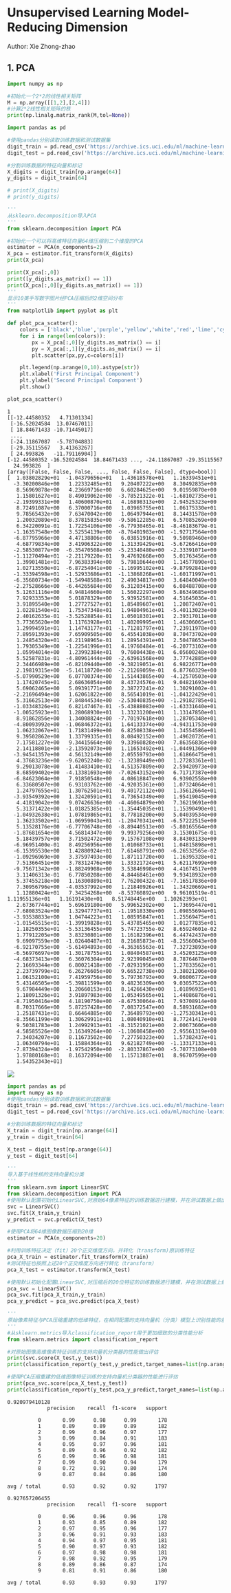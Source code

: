 
# Unsupervised Learning Model-Reducing Dimension

Author: Xie Zhong-zhao

## 1. PCA


```python
import numpy as np

#初始化一个2*2的线性相关矩阵
M = np.array([[1,2],[2,4]])
#计算2*2线性相关矩阵的秩
print(np.linalg.matrix_rank(M,tol=None))

import pandas as pd

#使用pandas分别读取训练数据和测试数据集
digit_train = pd.read_csv('https://archive.ics.uci.edu/ml/machine-learning-databases/optdigits/optdigits.tra',header=None)
digit_test = pd.read_csv('https://archive.ics.uci.edu/ml/machine-learning-databases/optdigits/optdigits.tes',header=None)

#分割训练数据的特征向量和标记
X_digits = digit_train[np.arange(64)]
y_digits = digit_train[64]

# print(X_digits)
# print(y_digits)

'''
从sklearn.decomposition导入PCA
'''
from sklearn.decomposition import PCA

#初始化一个可以将高维特征向量64维压缩到二个维度的PCA
estimator = PCA(n_components=2)
X_pca = estimator.fit_transform(X_digits)
print(X_pca)

print(X_pca[:,0])
print([y_digits.as_matrix() == 1])
print(X_pca[:,0][y_digits.as_matrix() == 1])
'''
显示10类手写数字图片经PCA压缩后的2维空间分布
'''
from matplotlib import pyplot as plt

def plot_pca_scatter():
    colors = ['black','blue','purple','yellow','white','red','lime','cyan','orange','gray']
    for i in range(len(colors)):
        px = X_pca[:,0][y_digits.as_matrix() == i]
        py = X_pca[:,1][y_digits.as_matrix() == i]
        plt.scatter(px,py,c=colors[i])

    plt.legend(np.arange(0,10).astype(str))
    plt.xlabel('First Principal Component')
    plt.ylabel('Second Principal Component')
    plt.show()

plot_pca_scatter()
```

    1
    [[-12.44580352   4.71301334]
     [-16.52024584  13.07467011]
     [ 18.84671433 -10.71445017]
     ..., 
     [-24.11867087  -5.78704883]
     [-29.35115567   3.41363267]
     [ 24.993826   -11.79116904]]
    [-12.44580352 -16.52024584  18.84671433 ..., -24.11867087 -29.35115567
      24.993826  ]
    [array([False, False, False, ..., False, False, False], dtype=bool)]
    [  1.03802829e+01  -1.04379656e+01   1.43618578e+01   1.16339451e+01
      -3.30200846e+00   1.22332485e+01   9.20407222e+00   8.30492835e+00
       8.56969878e+00   4.23669716e+00   6.60284625e+00   9.01959870e+00
       1.15801627e+01   8.49019062e+00  -3.78521322e-01  -1.68102735e+01
      -2.19399331e+00   1.40600870e+01   4.16898313e+00   2.94525323e+00
       8.72491087e+00   6.37000716e+00   1.03965755e+01   1.06175330e+01
       9.78565432e+00   7.63470042e+00   1.06497944e+01   8.14431578e+00
       1.20032089e+01   8.37815835e+00  -9.58612285e-01   6.57085269e+00
       6.34220091e-01   1.72254106e+00  -6.77930465e-01  -8.46183679e-01
      -1.16357548e+00   3.52554139e+00  -8.76401983e+00  -1.92717564e+00
      -6.87795966e+00   4.47138806e+00   6.03851916e-01   9.50989460e+00
       4.68779834e+00   3.41906322e+00   1.31339429e+01  -5.67266416e+00
      -2.58530877e+00  -6.35470508e+00  -5.23340480e+00  -2.33391071e+00
      -1.11270494e+01  -2.21179220e-01   9.47692668e+00   5.01763456e+00
       1.39901481e+01   7.96383394e+00   5.79810644e+00   1.14577890e+01
       1.02713550e+01  -6.87254041e+00  -1.16995102e+01  -9.87992841e+00
      -1.33394598e+01  -1.52933686e+01  -1.13868268e+01  -1.60171997e+01
      -6.35680734e+00  -1.54948588e+01   2.49034817e+00   3.64840049e+00
      -2.27528666e+00  -6.44265684e+00   6.31203415e+00   6.08488708e+00
       5.12631116e+00   4.94814660e+00   1.56022297e+00   5.86349685e+00
       7.92933353e+00   5.01878329e+00   5.93952581e+00   4.51645036e-01
       3.91895540e+00   1.27727527e+01   1.85489607e+01   1.20872407e+01
       1.02281540e+01   1.75347348e+01   1.94804961e+01  -5.40113023e+00
       2.40162635e-01  -3.52528854e-01   1.05018301e+01   2.39317011e+00
       3.77365620e+00   1.11763928e+01   1.40209995e+01   1.46306065e+01
       1.29994591e+01   1.14743177e+01  -1.71281797e+01   7.23911978e+00
       7.89591393e+00   7.65909505e+00   6.45541038e+00   8.70473702e+00
       1.24854320e+01  -4.21198965e-01   1.28954391e+01   2.50478653e+00
       1.79305349e+00  -1.22541996e+01   4.19760484e-01  -6.20773102e+00
       1.05994014e+00   1.23992384e+01   9.76004438e-01   6.05600248e+00
       5.52587831e-01  -4.80961444e+00  -2.63961568e+00   3.77742885e+00
       2.34466989e+00  -6.82109440e+00  -9.38219051e-01   6.98226771e+00
       2.19819315e+00  -5.14118720e+00  -2.21269059e-01   6.87760329e+00
      -5.07990529e+00   6.07700374e+00   1.51443865e+00  -4.12570503e+00
       1.17420745e+01   2.68636054e+00   8.43724576e-01   9.04821693e+00
       5.69062465e+00   5.09391771e+00   2.38727241e-02   1.30291002e-01
      -2.21696494e+00   1.62061822e+00   8.56541019e-01  -1.04122429e+01
       5.31662513e+00   7.84844534e+00  -2.53040835e+00  -1.29182785e+01
      -1.03348326e+01   6.82147467e-01  -5.43888083e+00  -1.63331640e+01
      -1.00525923e+01   1.28068930e+01   1.33231200e+01   1.13147850e+01
       8.91862856e+00   1.34008824e+00  -7.70197618e+00   1.28705348e+01
      -4.80093992e+00  -1.06846372e+01   1.64133374e+00  -4.94311753e+00
       1.06232067e+01   1.71831499e+00   6.82508338e+00   1.34554586e+01
       9.39502862e+00   1.33799335e+01   8.08492152e+00   1.49620726e+01
       7.17581227e+00   9.34415664e+00   9.33960828e+00   7.86356836e+00
       2.14118801e+00  -2.13592073e+00   1.11653492e+01  -1.04491366e+00
      -3.94541357e+00   4.56132149e+00   2.05559793e+00   1.61866475e+01
       4.37683236e+00  -9.62052240e-02  -1.32389449e+00   1.27283361e+01
       9.29013078e+00   1.41483410e+01   4.51357809e+00   2.59420973e+00
       8.68599402e+00  -4.13381693e+00  -7.02643152e+00   6.71717387e+00
      -6.84623064e+00   7.91850548e+00   4.08618847e+00   6.93902558e+00
       6.33680507e+00   6.93103762e+00  -4.92035361e+00   1.07324064e+01
       1.24797655e+01   1.30762501e+01   9.40172112e+00   1.35612664e+01
      -3.93549392e+00   1.32420591e+01   4.73654349e+00   1.95419045e+00
       4.41819042e+00   9.07426636e+00  -4.46064879e+00   7.36219691e+00
       5.31371422e+00  -1.01825385e+01  -1.35445035e+01   1.15390490e+01
      -1.04932638e+01   1.07819865e+01   8.77818200e+00   5.04039534e+00
       1.36233502e+01  -1.06959043e+01  -1.20470341e+01  -6.57222515e+00
       5.13528176e+00  -6.77706748e+00  -8.89440513e+00  -5.80165564e+00
      -1.87681654e+00   4.56814347e+00   9.99379256e+00   3.15301675e-01
       5.18439757e+00   3.71502472e+00   9.15767108e+00   8.84303133e+00
      -6.96951400e-01   8.49256956e+00   1.01068733e+01   1.04815898e+01
      -6.15395530e+00   1.42880924e+01   7.61468791e+00  -6.26532565e-02
      -1.09296969e+00   3.37597493e+00   1.87111720e+00   1.16395328e+01
       7.51366451e+00   3.78312476e+00   1.33321724e+01   5.62117699e+00
      -9.75671342e+00  -1.88249908e+00   3.53846998e+00   4.41674517e+00
       3.11406313e-01   6.77850208e+00   4.84468461e+00   9.93418932e+00
       5.37455218e+00   1.16300889e+01   7.76200432e-01  -7.16517836e+00
       7.30956796e+00  -4.03537992e+00   1.21840926e+01   1.34320669e+01
       1.12880424e+01   7.34254268e+00  -8.53760892e+00   9.96101519e-01       1.11955136e+01   1.16191430e+01   8.51748445e+00   1.10262393e+01
       2.67367744e+01   5.69619180e+00   5.99652302e+00   1.73695447e+01
      -7.68083524e+00   1.32947737e+01  -1.19518330e+00   1.09855694e+01
      -3.93538833e+00   1.04744223e+01   1.08595847e+01   1.25569475e+01
      -1.01545515e+01  -1.39919828e+01   5.43785465e+00   1.01277835e+01
       1.18250355e+01  -5.53136455e+00   5.74723755e-02   8.65924601e-02
       1.77912205e+00   3.83230801e+00   1.16182396e+01   6.44742437e+00
       9.69097559e+00  -1.02640487e+01   8.21685873e-01  -8.25560043e+00
      -6.92170755e+00  -5.61494893e+00  -4.36365563e-01   7.32723893e+00
      -6.56976697e+00  -1.30178755e+01   1.08404587e+01   3.45203125e+00
      -4.68373413e+00   6.36076304e+00   2.92399045e+00   8.78764678e+00
       2.16693344e+00   6.80021418e+00  -7.02931956e+00   1.27833562e+01
       2.23739799e+01   6.26276605e+00   9.66522738e+00   3.38021206e+00
       1.06152100e+01   7.41959756e+00   5.79736793e+00   9.06006772e+00
       5.43146505e+00  -5.39811599e+00   9.48236309e+00   9.03057522e+00
       9.67984449e+00   1.20660153e+01   8.14266430e+00   1.01896935e+01
       1.18091326e+01   3.91897983e+00   1.05349565e+01   1.44086876e+01
      -8.71950416e+00   4.18190750e+00  -8.67530064e-01   7.93708914e+00
       8.70317666e+00   5.87257428e+00   7.08372547e+00   8.58931682e+00
       1.25187431e+01   8.66464885e+00   7.36489793e+00  -1.27530341e+01
      -8.35661199e+00   1.30629911e+01   1.08040910e+01   8.77241417e+00
       9.50381783e+00   1.24992913e+01  -8.31521021e+00   2.00673606e+00
       4.58585526e+00   3.16349264e+00  -1.10608458e+00   2.95561319e+00
       7.34034207e+00   8.11673502e+00   7.27750323e+00   1.57382437e+01
       1.06340794e+01   1.15884364e+01   9.62182749e+00  -1.13317133e+01
      -7.87394324e+00  -1.97542950e+00  -2.80337867e+00  -5.70773108e+00
       1.97880168e+01   8.16372094e+00   1.15713887e+01   8.96707599e+00
       1.54352343e+01]
    


![](https://raw.githubusercontent.com/xiezhongzhao/blog/gh-pages/_posts/Unsupervised%20Learning%20Model-Reducing%20Dimension/output_3_1.png)



```python
import pandas as pd
import numpy as np
#使用pandas分别读取训练数据和测试数据集
digit_train = pd.read_csv('https://archive.ics.uci.edu/ml/machine-learning-databases/optdigits/optdigits.tra',header=None)
digit_test = pd.read_csv('https://archive.ics.uci.edu/ml/machine-learning-databases/optdigits/optdigits.tes',header=None)

#分割训练数据的特征向量和标记
X_train = digit_train[np.arange(64)]
y_train = digit_train[64]

X_test = digit_test[np.arange(64)]
y_test = digit_test[64]

'''
导入基于线性核的支持向量机分类
'''
from sklearn.svm import LinearSVC
from sklearn.decomposition import PCA
#使用默认配置初始化LinearSVC,对原始64像素特征的训练数据进行建模，并在测试数据上做出预测，存储在y_predict中
svc = LinearSVC()
svc.fit(X_train,y_train)
y_predict = svc.predict(X_test)

#使用PCA将64维图像数据压缩到20维
estimator = PCA(n_components=20)

#利用训练特征决定（fit）20个正交维度方向，并转化（transform)原训练特征
pca_X_train = estimator.fit_transform(X_train)
#测试特征也按照上述20个正交维度方向进行转化（transform）
pca_X_test = estimator.transform(X_test)

#使用默认初始化配置LinearSVC,对压缩后的20位特征的训练数据进行建模，并在测试数据上做出预测，存储在pca_y_predict中
pca_svc = LinearSVC()
pca_svc.fit(pca_X_train,y_train)
pca_y_predict = pca_svc.predict(pca_X_test)

'''
原始像素特征与PCA压缩重建的低维特征，在相同配置的支持向量机（分类）模型上识别性能的差异
'''
#从sklearn.metrics导入classification_report用于更加细致的分类性能分析
from sklearn.metrics import classification_report

#对原始图像高维像素特征训练的支持向量机分类器的性能做出评估
print(svc.score(X_test,y_test))
print(classification_report(y_test,y_predict,target_names=list(np.arange(10).astype(str))))

#使用PCA压缩重建的低维图像特征训练的支持向量机分类器的性能进行评估
print(pca_svc.score(pca_X_test,y_test))
print(classification_report(y_test,pca_y_predict,target_names=list(np.arange(10).astype(str))))


```

    0.920979410128
                 precision    recall  f1-score   support
    
              0       0.99      0.98      0.99       178
              1       0.89      0.89      0.89       182
              2       0.99      0.96      0.97       177
              3       0.99      0.84      0.91       183
              4       0.95      0.97      0.96       181
              5       0.89      0.96      0.92       182
              6       0.99      0.96      0.98       181
              7       0.99      0.90      0.94       179
              8       0.72      0.91      0.80       174
              9       0.87      0.84      0.86       180
    
    avg / total       0.93      0.92      0.92      1797
    
    0.927657206455
                 precision    recall  f1-score   support
    
              0       0.96      0.96      0.96       178
              1       0.93      0.85      0.89       182
              2       0.97      0.95      0.96       177
              3       0.96      0.91      0.93       183
              4       0.94      0.97      0.95       181
              5       0.90      0.97      0.93       182
              6       0.97      0.98      0.98       181
              7       0.98      0.92      0.95       179
              8       0.89      0.86      0.87       174
              9       0.81      0.91      0.86       180
    
    avg / total       0.93      0.93      0.93      1797
    
    

